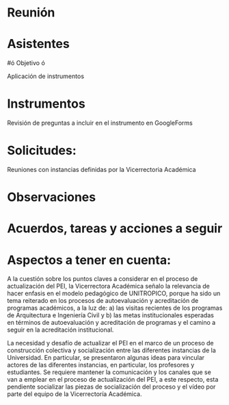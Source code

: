 

# Reunión

# Asistentes 
#ó Objetivo ó

Aplicación de instrumentos
# Instrumentos
Revisión de preguntas a incluir en el instrumento en GoogleForms

# Solicitudes:
Reuniones con instancias definidas por la Vicerrectoria Académica

# Observaciones 

# Acuerdos, tareas y acciones a seguir

# Aspectos a tener en cuenta:
A la cuestión sobre los puntos claves a considerar en el proceso de actualización del PEI, la Vicerrectora Académica señalo la relevancia de hacer enfasis en el modelo pedagógico de UNITROPICO, porque ha sido un tema reiterado en los procesos de autoevaluación y acreditación de programas académicos, a la luz de: a) las visitas recientes de los programas de Arquitectura e Ingeniería Civil y b) las metas institucionales esperadas en términos de autoevaluación y acreditación de programas y el camino a seguir en la acreditación institucional.

La necesidad y desafío de actualizar el PEI en el marco de un proceso de construcción colectiva y socialización entre las diferentes instancias de la Universidad. En particular, se presentaron algunas ideas para vincular actores de las diferentes instancias, en particular, los profesores y estudiantes. Se requiere mantener la comunicación y los canales que se van a emplear en el proceso de actualización del PEI, a este respecto, esta pendiente socializar las piezas de socialización del proceso y el vídeo por parte del equipo de la Vicerrectoría Académica.  
